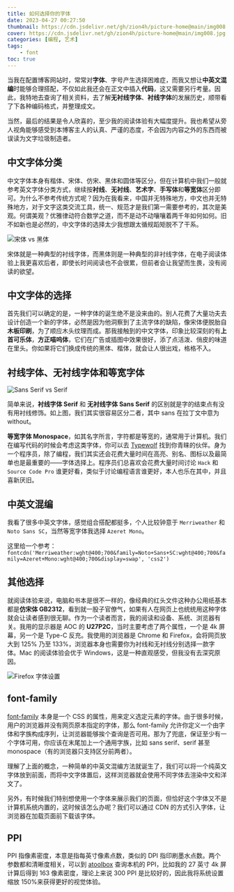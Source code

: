 ```yaml
---
title: 如何选择你的字体
date: 2023-04-27 00:27:50
thumbnail: https://cdn.jsdelivr.net/gh/zion4h/picture-home@main/img008.jpg
cover: https://cdn.jsdelivr.net/gh/zion4h/picture-home@main/img008.jpg
categories: [编程, 艺术]
tags:
    - font
toc: true
---
```

当我在配置博客网站时，常常对**字体**、字号产生选择困难症，而我又想让**中英文混编**时能够合理搭配，不仅如此我还会在正文中插入**代码**，这又需要另行考量。因此，我特地去查询了相关资料，去了解**无衬线字体**、**衬线字体**的发展历史，顺带看了下各种编码格式，并整理成文。
<!-- more -->
当然，最后的结果是令人欣喜的，至少我的阅读体验有大幅度提升。我也希望从旁人视角能够感受到本博客主人的认真、严谨的态度，不会因为内容之外的东西而被误读为文字垃圾制造者。

## 中文字体分类

中文字体本身有楷体、宋体、仿宋、黑体和圆体等区分，但在计算机中我们一般就参考英文字体分类方式，继续按**衬线**、**无衬线**、**艺术字**、**手写体**和**等宽体**区分即可。为什么不参考传统方式呢？因为在我看来，中国并无特殊地方，中文也并无特殊地方，对于文字这类交流工具，统一、规范才是我们第一需要参考的，其次是美观。何谓美观？优雅律动符合数学之道，而不是动不动嚷嚷着两千年如何如何。旧不如新也是必然的，中文字体的选择太少我想跟太循规蹈矩脱不了干系。

![宋体 vs 黑体](https://cdn.jsdelivr.net/gh/zion4h/picture-home@main/20230430153334.png)

宋体就是一种典型的衬线字体，而黑体则是一种典型的非衬线字体，在电子阅读体验上我更喜欢后者，即使长时间阅读也不会很累，但前者会让我望而生畏，没有阅读的欲望。

## 中文字体的选择

首先我们可以确定的是，一种字体的诞生绝不是没来由的。别人花费了大量功夫去设计创造一个新的字体，必然是因为他洞察到了主流字体的缺陷，像宋体便脱胎自**木板印刷**，为了顺应木头纹理而成。那我接触到的中文字体，印象比较深刻的有**上首可乐体**，**方正喵呜体**，它们在广告或插图中效果很好，添了点活泼、俏皮的味道在里头。你如果将它们换成传统的黑体、楷体，就会让人很出戏，格格不入。

## 衬线字体、无衬线字体和等宽字体

![Sans Serif vs Serif](https://cdn.jsdelivr.net/gh/zion4h/picture-home@main/Sans_Serif-2.jpg)

简单来说，**衬线字体 Serif** 和 **无衬线字体 Sans Serif** 的区别就是字的结束点有没有用衬线修饰。如上图，我们其实很容易区分二者，其中 sans 在拉丁文中意为 without。

**等宽字体 Monospace**，如其名字所言，字符都是等宽的，通常用于计算机。我们在编写代码的时候会考虑这类字体，你可以去 [Typewolf](https://www.typewolf.com/top-10-monospaced-fonts) 找到你青睐的伙伴。身为一个程序员，除了编程，我们其实还会花费大量时间在高亮、别名、图标以及最简单也是最重要的——字体选择上。程序员们总喜欢会花费大量时间讨论 `Hack` 和 `Source Code Pro` 谁更好看，类似于讨论编程语言谁更好，本人也乐在其中，并且喜新厌旧。

## 中英文混编

我看了很多中英文字体，感觉组合搭配都挺多，个人比较钟意于 `Merriweather` 和 `Noto Sans SC`，当然等宽字体我选择 `Azeret Mono`。

这里给一个参考：`fontcdn('Merriweather:wght@400;700&family=Noto+Sans+SC:wght@400;700&family=Azeret+Mono:wght@400;700&display=swap', 'css2')`

## 其他选择

就阅读体验来说，电脑和书本是很不一样的，像经典的红头文件这种办公用纸基本都是**仿宋体 GB2312**，看到就一股子官僚气，如果有人在网页上也统统用这种字体就会让读者感到很无聊。作为一个读者而言，我的阅读和设备、系统、浏览器有关。我用的显示器是 AOC 的 **U27P2C**，当时主要考虑了两个属性，一个是 4k 屏幕，另一个是 Type-C 反充。我使用的浏览器是 Chrome 和 Firefox，会将网页放大到 125% 乃至 133%，浏览器本身也需要你为衬线和无衬线分别选择一款字体。Mac 的阅读体验会优于 Windows，这是一种直观感受，但我没有去深究原因。

![Firefox 字体设置](https://cdn.jsdelivr.net/gh/zion4h/picture-home@main/20230430161055.png)

## font-family

[font-family](https://developer.mozilla.org/en-US/docs/Web/CSS/font-family) 本身是一个 CSS 的属性，用来定义选定元素的字体。由于很多时候，用户的浏览器并没有网页原本指定的字体，那么 font-family 允许你定义一个由字体和字族构成序列，让浏览器能够挨个查询是否可用。那为了兜底，保证至少有一个字体可用，你应该在末尾加上一个通用字族，比如 sans serif、serif 甚至 monospace（有的浏览器只支持区分前两者）。

理解了上面的概念，一种简单的中英文混编方法就诞生了，我们可以将一个纯英文字体放到前面，而将中文字体置后，这样浏览器就会使用不同字体去渲染中文和洋文了。

另外，有时候我们特别想使用一个字体来展示我们的页面，但恰好这个字体又不是计算机系统内置的，这时候该怎么办呢？我们可以通过 CDN 的方式引入字体，让浏览器在加载页面前下载该字体。

## PPI

PPI 指像素密度，本意是指每英寸像素点数，类似的 DPI 指印刷墨水点数。两个参数都和清晰度相关，可以到 [atoolbox](http://www.atoolbox.net/Tool.php?Id=809) 查询本机的 PPI，比如我的 27 英寸 4k 屏计算后得到 163 像素密度，理论上来说 300 PPI 是比较好的，因此我将系统设置缩放 150%来获得更好的视觉体验。
